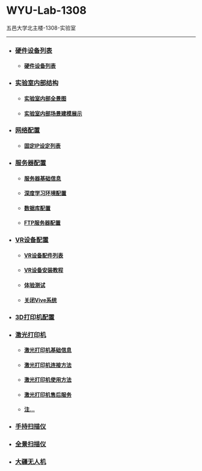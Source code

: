 # WYU-Lab-1308
五邑大学北主楼-1308-实验室
<hr>

* ### [硬件设备列表](https://github.com/JinghuiChan/WYU-Lab-1308/blob/master/Files/%E7%A1%AC%E4%BB%B6%E8%AE%BE%E5%A4%87%E5%88%97%E8%A1%A8.md)    
   * #### [硬件设备列表](https://github.com/JinghuiChan/WYU-Lab-1308/blob/master/Files/%E7%A1%AC%E4%BB%B6%E8%AE%BE%E5%A4%87%E5%88%97%E8%A1%A8.md)
* ### [实验室内部结构]()  
   * #### [实验室内部全景图](https://github.com/JinghuiChan/WYU-Lab-1308/blob/master/Pictures/13081.jpg)   
   * #### [实验室内部场景建模展示]()
* ### [网络配置]()
   * #### [固定IP设定列表]()   
* ### [服务器配置]()
   * #### [服务器基础信息]()
   * #### [深度学习环境配置]()
   * #### [数据库配置]()
   * #### [FTP服务器配置]()
* ### [VR设备配置](https://github.com/JinghuiChan/WYU-Lab-1308/blob/master/Files/VR%E8%AE%BE%E5%A4%87%E9%85%8D%E7%BD%AE.md)
   * #### [VR设备配件列表](https://github.com/JinghuiChan/WYU-Lab-1308/blob/master/Files/VR%E8%AE%BE%E5%A4%87%E9%85%8D%E7%BD%AE.md#1)
   * #### [VR设备安装教程](https://github.com/JinghuiChan/WYU-Lab-1308/blob/master/Files/VR%E8%AE%BE%E5%A4%87%E9%85%8D%E7%BD%AE.md#2)
   * #### [体验测试](https://github.com/JinghuiChan/WYU-Lab-1308/blob/master/Files/VR%E8%AE%BE%E5%A4%87%E9%85%8D%E7%BD%AE.md#3)
   * #### [关闭Vive系统](https://github.com/JinghuiChan/WYU-Lab-1308/blob/master/Files/VR%E8%AE%BE%E5%A4%87%E9%85%8D%E7%BD%AE.md#4) 
* ### [3D打印机配置]()
* ### [激光打印机](https://github.com/JinghuiChan/WYU-Lab-1308/blob/master/Files/%E6%BF%80%E5%85%89%E6%89%93%E5%8D%B0%E6%9C%BA%E9%85%8D%E7%BD%AE.md) 
   * #### [激光打印机基础信息](https://github.com/JinghuiChan/WYU-Lab-1308/blob/master/Files/%E6%BF%80%E5%85%89%E6%89%93%E5%8D%B0%E6%9C%BA%E9%85%8D%E7%BD%AE.md#1) 
   * #### [激光打印机连接方法](https://github.com/JinghuiChan/WYU-Lab-1308/blob/master/Files/%E6%BF%80%E5%85%89%E6%89%93%E5%8D%B0%E6%9C%BA%E9%85%8D%E7%BD%AE.md#2) 
   * #### [激光打印机使用方法](https://github.com/JinghuiChan/WYU-Lab-1308/blob/master/Files/%E6%BF%80%E5%85%89%E6%89%93%E5%8D%B0%E6%9C%BA%E9%85%8D%E7%BD%AE.md#3)
   * #### [激光打印机售后服务](https://github.com/JinghuiChan/WYU-Lab-1308/blob/master/Files/%E6%BF%80%E5%85%89%E6%89%93%E5%8D%B0%E6%9C%BA%E9%85%8D%E7%BD%AE.md#4)  
   * #### [  注...](https://github.com/JinghuiChan/WYU-Lab-1308/blob/master/Files/%E6%BF%80%E5%85%89%E6%89%93%E5%8D%B0%E6%9C%BA%E9%85%8D%E7%BD%AE.md#5)
* ### [手持扫描仪]()
* ### [全景扫描仪]()
* ### [大疆无人机]()



